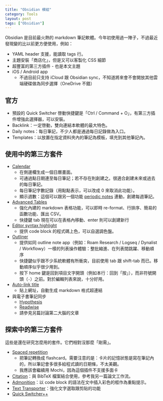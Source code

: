 ```yaml
---
title: "Obsidian 模組"
category: Tools
layout: post
tags: ["Obsidian"]
---
```


Obsidian 是目前最火熱的 markdown 筆記軟體。今年初使用過一陣子，不過最近發現變的比以前更方便使用，例如：

- YAML header 支援，能讀取 tags 行。
- 主題安裝「商店化」，但是又可以客製化 CSS 細節
- 超豐富的第三方插件 - 也是本文主題
- iOS / Android app
  - 不過目前只支持 iCloud 跟 Obsidian sync，不知道將來會不會開放其他雲端硬碟做為同步選擇（OneDrive 不錯）

## 官方

- 預設的 Quick Switcher 啓動快捷鍵是「Ctrl / Command + O」，有第三方插件增強此選擇器，可以安裝。
- Backlink：一定啓動，雙向連結本軟體的最大特色。
- Daily notes：每日筆記，不少人都是通過每日記錄做為入口。
- Templates：以放置在指定資料夾內的筆記為模板，填充到其他筆記內。

## 使用中的第三方套件

- [Calendar](https://github.com/liamcain/obsidian-calendar-plugin)
  - 在側邊欄生成一個日曆畫面。
  - 可通過點日期連至每日筆記；若不存在則創建之。很適合創建未來或過去的每日筆記。
  - 每日筆記字數記錄（用點點表示，可以改成 0 來取消此功能）。
  - 顯示週數：這個可以跟另一個功能 [periodic notes](https://github.com/liamcain/obsidian-periodic-notes) 連動，創建每週筆記。
- [Advanced Tables](https://github.com/tgrosinger/advanced-tables-obsidian)
  - 強化內建的 markdown 表格功能，可以即時 re-format、行排序、簡易的函數功能、匯出 CSV。
  - 快捷鍵 tab 現在可以在表格內移動、enter 則可以創建新行
- [Editor syntax highlight](https://github.com/deathau/cm-editor-syntax-highlight-obsidian)
  - 提供 code block 的程式碼上色，可以自選調色盤。
- [Outliner](https://github.com/vslinko/obsidian-outliner)
  - 提供如同 outline note app（例如：Roam Research / Logseq / Dynalist / Workflowy）一樣的列表操作體驗：整批縮進、在列表間跳躍、移動順序
  - 快捷鍵似乎跟不少系統軟體有所衝突，目前使用 tab 跟 shift-tab 而已。移動順序似乎很少用到。
  - 按下 home 鍵是回到項目文字開頭（例如本行：回到「按」），而非符號開頭（`-`）之前。對於編輯列表來說，十分好用。
- [Auto-link title](https://github.com/zolrath/obsidian-auto-link-title)
  - 貼上網址，自動生成 markdown 格式超連結
- 與電子書筆記同步
  - [Hypothesis](https://github.com/weichenw/obsidian-hypothesis-plugin)
  - [Readwise](https://github.com/renehernandez/obsidian-readwise)
  - 請參見另篇討論第二大腦的文章

## 探索中的第三方套件

這些是還在研究怎麼用的套件。它們相對沒那麼「剛需」。

- [Spaced repetition](https://github.com/st3v3nmw/obsidian-spaced-repetition)
  - 把筆記轉換成 flashcard。需要注意的是：卡片的記憶狀態是寫在筆記內的，所以筆記會多很多給程式讀的日期條，不太美觀。
  - 我應該會繼續用 Mochi，因為這個插件不支援多面卡
- [Citation](https://github.com/hans/obsidian-citation-plugin)：與 BibTeX 檔案結合使用，參考我另一篇論文工作流。
- [Admonition](https://github.com/valentine195/obsidian-admonition)：以 code block 的語法在文中插入彩色的框作為重點提示。
- [Text Transporter](https://github.com/TfTHacker/obsidian42-text-transporter)：強化文字選取跟剪貼的功能
- [Quick Switcher++](https://github.com/darlal/obsidian-switcher-plus)
